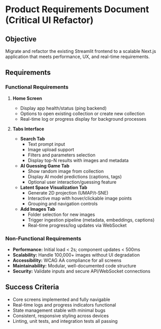 # Product Requirements Document (Critical UI Refactor)

## Objective

Migrate and refactor the existing Streamlit frontend to a scalable Next.js application that meets performance, UX, and real-time requirements.

## Requirements

### Functional Requirements

1. **Home Screen**
   - Display app health/status (ping backend)
   - Options to open existing collection or create new collection
   - Real-time log or progress display for background processes

2. **Tabs Interface**
   - **Search Tab**
     - Text prompt input
     - Image upload support
     - Filters and parameters selection
     - Display top-N results with images and metadata
   - **AI Guessing Game Tab**
     - Show random image from collection
     - Display AI model predictions (captions, tags)
     - Optional user interaction/guessing feature
   - **Latent Space Visualization Tab**
     - Generate 2D projection (UMAP/t-SNE)
     - Interactive map with hover/clickable image points
     - Grouping and navigation controls
   - **Add Images Tab**
     - Folder selection for new images
     - Trigger ingestion pipeline (metadata, embeddings, captions)
     - Real-time progress/log updates via WebSocket

### Non-Functional Requirements

- **Performance:** Initial load < 2s; component updates < 500ms
- **Scalability:** Handle 100,000+ images without UI degradation
- **Accessibility:** WCAG AA compliance for all screens
- **Maintainability:** Modular, well-documented code structure
- **Security:** Validate inputs and secure API/WebSocket connections

## Success Criteria

- Core screens implemented and fully navigable
- Real-time logs and progress indicators functional
- State management stable with minimal bugs
- Consistent, responsive styling across devices
- Linting, unit tests, and integration tests all passing 